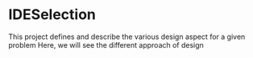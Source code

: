 # IDESelection
This project defines and describe the various design aspect for a given problem
Here, we will see the different approach of design
